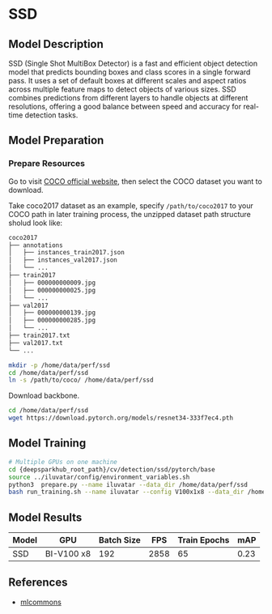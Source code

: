 # SSD

## Model Description

SSD (Single Shot MultiBox Detector) is a fast and efficient object detection model that predicts bounding boxes and
class scores in a single forward pass. It uses a set of default boxes at different scales and aspect ratios across
multiple feature maps to detect objects of various sizes. SSD combines predictions from different layers to handle
objects at different resolutions, offering a good balance between speed and accuracy for real-time detection tasks.

## Model Preparation

### Prepare Resources

Go to visit [COCO official website](https://cocodataset.org/#download), then select the COCO dataset you want to
download.

Take coco2017 dataset as an example, specify `/path/to/coco2017` to your COCO path in later training process, the
unzipped dataset path structure sholud look like:

```bash
coco2017
├── annotations
│   ├── instances_train2017.json
│   ├── instances_val2017.json
│   └── ...
├── train2017
│   ├── 000000000009.jpg
│   ├── 000000000025.jpg
│   └── ...
├── val2017
│   ├── 000000000139.jpg
│   ├── 000000000285.jpg
│   └── ...
├── train2017.txt
├── val2017.txt
└── ...
```

```bash
mkdir -p /home/data/perf/ssd
cd /home/data/perf/ssd
ln -s /path/to/coco/ /home/data/perf/ssd
```

Download backbone.

```bash
cd /home/data/perf/ssd
wget https://download.pytorch.org/models/resnet34-333f7ec4.pth
```

## Model Training

```bash
# Multiple GPUs on one machine
cd {deepsparkhub_root_path}/cv/detection/ssd/pytorch/base
source ../iluvatar/config/environment_variables.sh
python3  prepare.py --name iluvatar --data_dir /home/data/perf/ssd
bash run_training.sh --name iluvatar --config V100x1x8 --data_dir /home/data/perf/ssd --backbone_path /home/data/perf/ssd/resnet34-333f7ec4.pth
```

## Model Results

| Model | GPU        | Batch Size | FPS  | Train Epochs | mAP  |
|-------|------------|------------|------|--------------|------|
| SSD   | BI-V100 x8 | 192        | 2858 | 65           | 0.23 |

## References

- [mlcommons](https://github.com/mlcommons/training_results_v0.7/tree/master/NVIDIA/benchmarks/ssd/implementations/pytorch)
